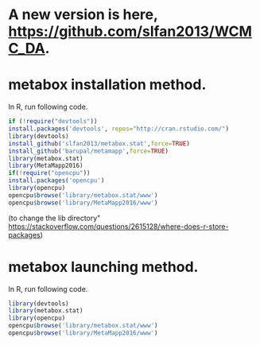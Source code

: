 # A new version is here, https://github.com/slfan2013/WCMC_DA.

# metabox installation method.

In R, run following code.

```r
if (!require("devtools"))
install.packages('devtools', repos="http://cran.rstudio.com/")
library(devtools)
install_github('slfan2013/metabox.stat',force=TRUE)
install_github('barupal/metamapp',force=TRUE)
library(metabox.stat)
library(MetaMapp2016)
if(!require("opencpu"))
install.packages('opencpu')
library(opencpu)
opencpu$browse('library/metabox.stat/www')
opencpu$browse('library/MetaMapp2016/www')
```

(to change the lib directory" https://stackoverflow.com/questions/2615128/where-does-r-store-packages)
# metabox launching method.

In R, run following code.

```r
library(devtools)
library(metabox.stat)
library(opencpu)
opencpu$browse('library/metabox.stat/www')
opencpu$browse('library/MetaMapp2016/www')
```
